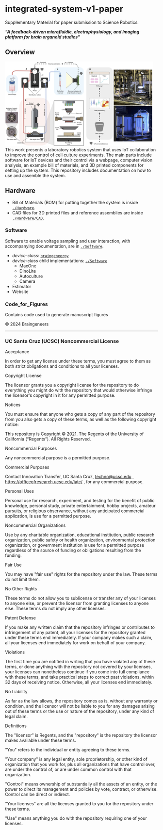 # integrated-system-v1-paper
Supplementary Material for paper submission to Science Robotics:

***"A feedback-driven microfluidic, electrophysiology, and imaging platform for brain organoid studies"***

<!-- Journal article: [A feedback-driven microfluidic, electrophysiology, and imaging platform for brain organoid studies](LINK HERE) -->

## Overview

<img src="./img/overview.jpg" height="280">
This work presents a laboratory robotics system that uses IoT collaboration to improve the control of cell culture experiments.
The main parts include software for IoT devices and their control via a webpage, computer vision analysis, an example  bill of materials, and 3D printed components for setting up the system.
This repository includes documentation on how to use and assemble the system.

## Hardware
- Bill of Materials (BOM) for putting together the system is inside [`./Hardware`](https://github.com/braingeneers/integrated-system-v1-paper/tree/main/Hardware).
- CAD files for 3D printed files and reference assemblies are inside [`./Hardware/CAD`](https://github.com/braingeneers/integrated-system-v1-paper/tree/main/Hardware/CAD).


### Software
Software to enable voltage sampling and user interaction, with accompanying documentation, are in [`./Software`](https://github.com/braingeneers/piphys/tree/main/Software).
- *device-class*: [`braingeneerpy`](https://github.com/braingeneers/braingeneerspy)
- *device-class* child implementations: [`./Software`](https://github.com/braingeneers/integrated-system-v1-paper/tree/main/Software)
   - MaxOne
   - DinoLite
   - Autoculture
   - Camera
- Estimator
- Website

### Code_for_Figures 
Contains code used to generate manuscript figures


© 2024 Braingeneers


---------
### UC Santa Cruz (UCSC) Noncommercial License

Acceptance

In order to get any license under these terms, you must agree to them as both strict obligations and conditions to all your licenses.

Copyright License

The licensor grants you a copyright license for the repository to do everything you might do with the repository that would otherwise infringe the licensor's copyright in it for any permitted purpose.

Notices

You must ensure that anyone who gets a copy of any part of the repository from you also gets a copy of these terms, as well as the following copyright notice:

This repository is Copyright © 2021. The Regents of the University of California (“Regents”). All Rights Reserved.

Noncommercial Purposes

Any noncommercial purpose is a permitted purpose.

Commercial Purposes

Contact Innovation Transfer, UC Santa Cruz, techno@ucsc.edu , https://officeofresearch.ucsc.edu/iatc/ , for any commercial purpose.

Personal Uses

Personal use for research, experiment, and testing for the benefit of public knowledge, personal study, private entertainment, hobby projects, amateur pursuits, or religious observance, without any anticipated commercial application, is use for a permitted purpose.

Noncommercial Organizations

Use by any charitable organization, educational institution, public research organization, public safety or health organization, environmental protection organization, or government institution is use for a permitted purpose regardless of the source of funding or obligations resulting from the funding.

Fair Use

You may have "fair use" rights for the repository under the law. These terms do not limit them.

No Other Rights

These terms do not allow you to sublicense or transfer any of your licenses to anyone else, or prevent the licensor from granting licenses to anyone else.  These terms do not imply any other licenses.

Patent Defense

If you make any written claim that the repository infringes or contributes to infringement of any patent, all your licenses for the repository granted under these terms end immediately. If your company makes such a claim, all your licenses end immediately for work on behalf of your company.

Violations

The first time you are notified in writing that you have violated any of these terms, or done anything with the repository not covered by your licenses, your licenses can nonetheless continue if you come into full compliance with these terms, and take practical steps to correct past violations, within 32 days of receiving notice.  Otherwise, all your licenses end immediately.

No Liability

As far as the law allows, the repository comes as is, without any warranty or condition, and the licensor will not be liable to you for any damages arising out of these terms or the use or nature of the repository, under any kind of legal claim.

Definitions

The "licensor" is Regents, and the "repository" is the repository the licensor makes available under these terms.

"You" refers to the individual or entity agreeing to these terms.

"Your company" is any legal entity, sole proprietorship, or other kind of organization that you work for, plus all organizations that have control over, are under the control of, or are under common control with that organization.  

"Control" means ownership of substantially all the assets of an entity, or the power to direct its management and policies by vote, contract, or otherwise.  Control can be direct or indirect.

"Your licenses" are all the licenses granted to you for the repository under these terms.

"Use" means anything you do with the repository requiring one of your licenses.
